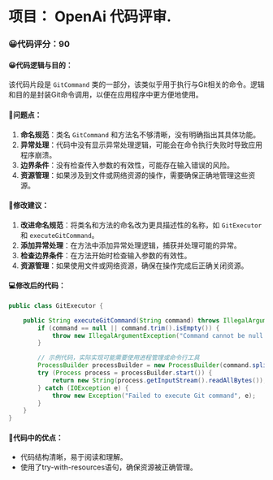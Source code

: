 # 项目： OpenAi 代码评审.
### 😀代码评分：90
#### 😀代码逻辑与目的：
该代码片段是 `GitCommand` 类的一部分，该类似乎用于执行与Git相关的命令。逻辑和目的是封装Git命令调用，以便在应用程序中更方便地使用。

#### 🤔问题点：
1. **命名规范**：类名 `GitCommand` 和方法名不够清晰，没有明确指出其具体功能。
2. **异常处理**：代码中没有显示异常处理逻辑，可能会在命令执行失败时导致应用程序崩溃。
3. **边界条件**：没有检查传入参数的有效性，可能存在输入错误的风险。
4. **资源管理**：如果涉及到文件或网络资源的操作，需要确保正确地管理这些资源。

#### 🎯修改建议：
1. **改进命名规范**：将类名和方法的命名改为更具描述性的名称，如 `GitExecutor` 和 `executeGitCommand`。
2. **添加异常处理**：在方法中添加异常处理逻辑，捕获并处理可能的异常。
3. **检查边界条件**：在方法开始时检查输入参数的有效性。
4. **资源管理**：如果使用文件或网络资源，确保在操作完成后正确关闭资源。

#### 💻修改后的代码：
```java
public class GitExecutor {

    public String executeGitCommand(String command) throws IllegalArgumentException, Exception {
        if (command == null || command.trim().isEmpty()) {
            throw new IllegalArgumentException("Command cannot be null or empty");
        }

        // 示例代码，实际实现可能需要使用进程管理或命令行工具
        ProcessBuilder processBuilder = new ProcessBuilder(command.split(" "));
        try (Process process = processBuilder.start()) {
            return new String(process.getInputStream().readAllBytes());
        } catch (IOException e) {
            throw new Exception("Failed to execute Git command", e);
        }
    }
}
```
#### 🌟代码中的优点：
- 代码结构清晰，易于阅读和理解。
- 使用了try-with-resources语句，确保资源被正确管理。
